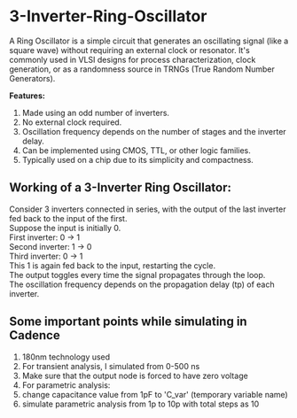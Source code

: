 # 3-Inverter-Ring-Oscillator



A Ring Oscillator is a simple circuit that generates an oscillating signal (like a square wave) without requiring an external clock or resonator. It's commonly used in VLSI designs for process characterization, clock generation, or as a randomness source in TRNGs (True Random Number Generators).

**Features:**
1. Made using an odd number of inverters.
2. No external clock required.
3. Oscillation frequency depends on the number of stages and the inverter delay.
4. Can be implemented using CMOS, TTL, or other logic families.
5. Typically used on a chip due to its simplicity and compactness.
   
## Working of a 3-Inverter Ring Oscillator:
Consider 3 inverters connected in series, with the output of the last inverter fed back to the input of the first. <br>
Suppose the input is initially 0. <br>
First inverter: 0 → 1 <br>
Second inverter: 1 → 0 <br>
Third inverter: 0 → 1<br>
This 1 is again fed back to the input, restarting the cycle.<br>
The output toggles every time the signal propagates through the loop.<br>
The oscillation frequency depends on the propagation delay (tp) of each inverter.<br>

## Some important points while simulating in Cadence
1. 180nm technology used
2. For transient analysis, I simulated from 0-500 ns
3. Make sure that the output node is forced to have zero voltage
4. For parametric analysis:
  1. change capacitance value from 1pF to 'C_var' (temporary variable name)
  2. simulate parametric analysis from 1p to 10p with total steps as 10
